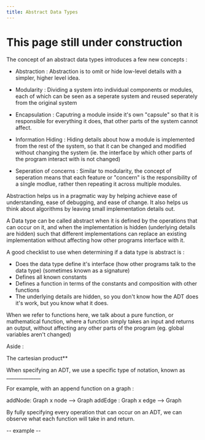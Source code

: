 ```yaml
---
title: Abstract Data Types
---
```


# This page still under construction

The concept of an abstract data types introduces a few new concepts :

 - Abstraction : Abstraction is to omit or hide low-level details with a simpler, higher level idea.

 - Modularity : Dividing a system into individual components or modules, each of which can be seen as a seperate system and reused seperately from the original system
 
  - Encapsulation : Caputring a module inside it's own "capsule" so that it is responsible for everything it does, that other parts of the system cannot affect.
  
  - Information Hiding : Hiding details about how a module is implemented from the rest of the system, so that it can be changed and modified without changing the system (ie. the interface by which other parts of the program interact with is not changed)
  
   - Seperation of concerns : Similar to modularity, the concept of seperation means that each feature or "concern" is the responsibility of a single modlue, rather then repeating it across multiple modules.
 
Abstraction helps us in a pragmatic way by helping achieve ease of understanding, ease of debugging, and ease of change. It also helps us think about algorithms by leaving small implementation details out.

A Data type can be called abstract when it is defined by the operations that can occur on it, and when the implementation is hidden (underlying details are hidden) such that different implementations can replace an existing implementation without affecting how other programs interface with it.

A good checklist to use when determining if a data type is abstract is : 

- Does the data type define it's interface (how other programs talk to the data type) (sometimes known as a signature)
- Defines all known constants
- Defines a function in terms of the constants and composition with other functions
- The underlying details are hidden, so you don't know how the ADT does it's work, but you know what it does.

When we refer to functions here, we talk about a pure function, or mathematical function, where a function simply takes an input and returns an output, without affecting any other parts of the program (eg. global variables aren't changed)


Aside : 

The cartesian product**

When specifying an ADT, we use a specific type of notation, known as ______________

For example, with an append function on a graph :

addNode: Graph x node --> Graph
addEdge : Graph x edge --> Graph

By fully specifying every operation that can occur on an ADT, we can observe what each function will take in and return.

-- example --

